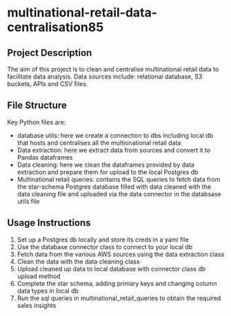 # multinational-retail-data-centralisation85

## Project Description

The aim of this project is to clean and centralise multinational retail data to facilitate data analysis. 
Data sources include: relational database, S3 buckets, APIs and CSV files. 

## File Structure

Key Python files are:

- database utils: here we create a connection to dbs including local db that hosts and centralises all the multionational retail data
- Data extraction: here we extract data from sources and convert it to Pandas dataframes
- Data cleaning: here we clean the dataframes provided by data extraction and prepare them for upload to the local Postgres db
- Multinational retail queries: contains the SQL queries to fetch data from the star-schema Postgres database filled with data cleaned with the data cleaning file and uploaded via the data connector in the databsase utils file

## Usage Instructions

1. Set up a Postgres db locally and store its creds in a yaml file
2. Use the database connector class to connect to your local db
3. Fetch data from the various AWS sources using the data extraction class
4. Clean the data with the data cleaning class 
5. Upload cleaned up data to local database with connector class db upload method
6. Complete the star schema, adding primary keys and changing column data types in local db
7. Run the sql queries in multinational_retail_queries to obtain the required sales insights

